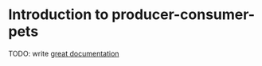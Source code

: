 # Introduction to producer-consumer-pets

TODO: write [great documentation](http://jacobian.org/writing/what-to-write/)

